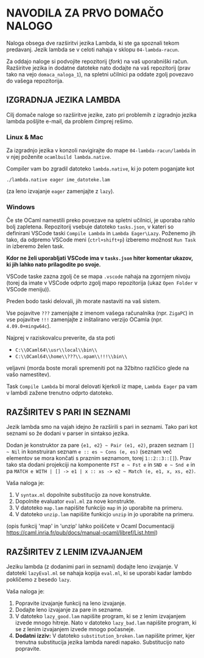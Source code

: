# NAVODILA ZA PRVO DOMAČO NALOGO

Naloga obsega dve razširitvi jezika Lambda, ki ste ga spoznali tekom predavanj.
Jezik lambda se v celoti nahaja v sklopu `04-lambda-racun`.

Za oddajo naloge si podvojite repozitorij (*fork*) na vaš uporabniški račun. Razširitve jezika in dodatne datoteke nato dodajte na vaš repozitorij (prav tako na vejo `domaca_naloga_1`), na spletni učilnici pa oddate zgolj povezavo do vašega repozitorija.

## IZGRADNJA JEZIKA LAMBDA

Cilj domače naloge so razširitve jezike, zato pri problemih z izgradnjo jezika lambda pošljite e-mail, da problem čimprej rešimo.

### Linux & Mac
Za izgradnjo jezika v konzoli navigirajte do mape `04-lambda-racun/lambda` in v njej poženite `ocamlbuild lambda.native`.

Compiler vam bo zgradil datoteko `lambda.native`, ki jo potem poganjate kot 

```./lambda.native eager ime_datoteke.lam```

(za leno izvajanje `eager` zamenjajte z `lazy`).

### Windows

Če ste OCaml namestili preko povezave na spletni učilnici, je uporaba rahlo bolj zapletena. Repozitorij vsebuje datoteko `tasks.json`, v kateri so definirani VSCode taski `Compile Lambda` in `Lambda Eager\Lazy`. Poženemo jih tako, da odpremo VSCode meni (`ctrl+shift+p`) izberemo možnost `Run Task` in izberemo želen task.

**Kdor ne želi uporabljati VSCode ima v `tasks.json` hiter komentar ukazov, ki jih lahko nato prilagodite po svoje.**

VSCode taske zazna zgolj če se mapa `.vscode` nahaja na zgornjem nivoju (torej da imate v VSCode odprto zgolj mapo repozitorija (ukaz `Open Folder` v VSCode meniju)).

Preden bodo taski delovali, jih morate nastaviti na vaš sistem.

Vse pojavitve `???` zamenjajte z imenom vašega računalnika (npr. `ZigaPC`)
in vse pojavitve `!!!` zamenjajte z inštalirano verzijo OCamla (npr. `4.09.0+mingw64c`).

Najprej v raziskovalcu preverite, da sta poti
- `C:\\OCaml64\\usr\\local\\bin\\` 
- `C:\\OCaml64\\home\\???\\.opam\\!!!\\bin\\` 

veljavni (morda boste morali spremeniti pot na 32bitno različico glede na vašo namestitev).

Task `Compile Lambda` bi moral delovati kjerkoli iz mape, `Lambda Eager` pa vam v lambdi zažene trenutno odprto datoteko.

## RAZŠIRITEV S PARI IN SEZNAMI

Jezik lambda smo na vajah idejno že razširili s pari in seznami. Tako pari kot seznami so že dodani v parser in sintakso jezika. 

Dodan je konstruktor za pare `{e1, e2} ~ Pair (e1, e2)`, prazen seznam `[] ~ Nil` in konstruiran seznam `e :: es ~ Cons (e, es)` (seznam več elementov se mora končati s praznim seznamom, torej `1::2::3::[]`). Prav tako sta dodani projekciji na komponente `FST e ~ Fst e` in `SND e ~ Snd e` in pa `MATCH e WITH | [] -> e1 | x :: xs -> e2 ~ Match (e, e1, x, xs, e2)`. 

Vaša naloga je:
1. V `syntax.ml` dopolnite substitucijo za nove konstrukte.
2. Dopolnite evaluator `eval.ml` za nove konstrukte.
3. V datoteko `map.lam` napišite funkcijo `map` in jo uporabite na primeru.
4. V datoteko `unzip.lam` napišite funkicjo `unzip` in jo uporabite na primeru.

(opis funkcij 'map' in 'unzip' lahko poiščete v Ocaml Documentaciji https://caml.inria.fr/pub/docs/manual-ocaml/libref/List.html) 

## RAZŠIRITEV Z LENIM IZVAJANJEM

Jeziku lambda (z dodanimi pari in seznami) dodajte leno izvajanje. V datoteki `lazyEval.ml` se nahaja kopija `eval.ml`, ki se uporabi kadar lambdo pokličemo z besedo `lazy`.

Vaša naloga je:
1. Popravite izvajanje funkcij na leno izvajanje.
2. Dodajte leno izvajanje za pare in sezname.
3. V datoteko `lazy_good.lam` napišite program, ki se z lenim izvajanjem izvede mnogo hitreje. Nato v datoteko `lazy_bad.lam` napišite program, ki se z lenim izvajanjem izvede mnogo počasneje.
4. **Dodatni izziv:** V datoteko `substitution_broken.lam` napišite primer, kjer trenutna substitucija jezika lambda naredi napako. Substitucijo nato popravite.